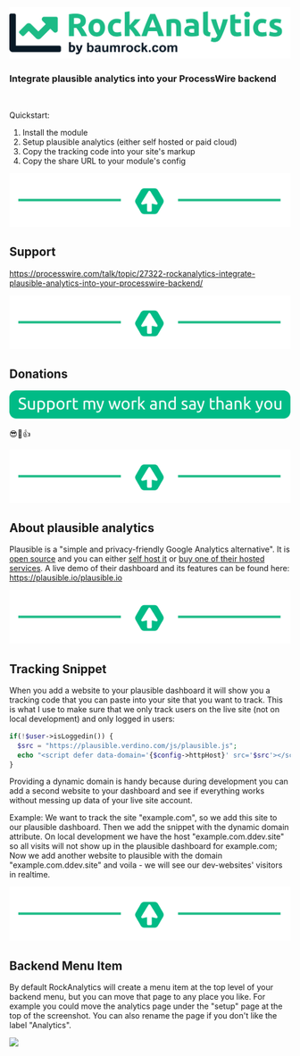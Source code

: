 ![img](RockAnalytics.svg)

### Integrate plausible analytics into your ProcessWire backend

<br>

Quickstart:

1. Install the module
1. Setup plausible analytics (either self hosted or paid cloud)
1. Copy the tracking code into your site's markup
1. Copy the share URL to your module's config

<img src=hr.svg>

## Support

https://processwire.com/talk/topic/27322-rockanalytics-integrate-plausible-analytics-into-your-processwire-backend/

<img src=hr.svg>

## Donations

[![img](https://github.com/baumrock/RockFinder3/raw/master/donate.svg)](https://paypal.me/baumrock)

😎🤗👍

<img src=hr.svg>

## About plausible analytics

Plausible is a "simple and privacy-friendly Google Analytics alternative". It is [open source](https://plausible.io/open-source-website-analytics) and you can either [self host it](https://plausible.io/self-hosted-web-analytics) or [buy one of their hosted services](https://plausible.io/#pricing). A live demo of their dashboard and its features can be found here: https://plausible.io/plausible.io

<img src=hr.svg>

## Tracking Snippet

When you add a website to your plausible dashboard it will show you a tracking code that you can paste into your site that you want to track. This is what I use to make sure that we only track users on the live site (not on local development) and only logged in users:

```php
if(!$user->isLoggedin()) {
  $src = "https://plausible.verdino.com/js/plausible.js";
  echo "<script defer data-domain='{$config->httpHost}' src='$src'></script>";
}
```

Providing a dynamic domain is handy because during development you can add a second website to your dashboard and see if everything works without messing up data of your live site account.

Example: We want to track the site "example.com", so we add this site to our plausible dashboard. Then we add the snippet with the dynamic domain attribute. On local development we have the host "example.com.ddev.site" so all visits will not show up in the plausible dashboard for example.com; Now we add another website to plausible with the domain "example.com.ddev.site" and voila - we will see our dev-websites' visitors in realtime.

<img src=hr.svg>

## Backend Menu Item

By default RockAnalytics will create a menu item at the top level of your backend menu, but you can move that page to any place you like. For example you could move the analytics page under the "setup" page at the top of the screenshot. You can also rename the page if you don't like the label "Analytics".

<img src=https://i.imgur.com/WjkRU1Q.png width=300>
